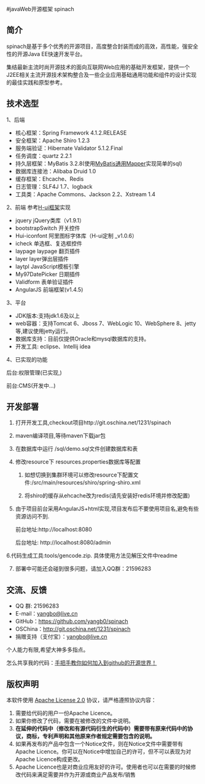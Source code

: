 #javaWeb开源框架 spinach
## 简介
spinach是基于多个优秀的开源项目，高度整合封装而成的高效，高性能，强安全性的开源Java EE快速开发平台。

集结最新主流时尚开源技术的面向互联网Web应用的基础开发框架，提供一个J2EE相关主流开源技术架构整合及一些企业应用基础通用功能和组件的设计实现的最佳实践和原型参考。

## 技术选型

1、后端

* 核心框架：Spring Framework 4.1.2.RELEASE
* 安全框架：Apache Shiro 1.2.3
* 服务端验证：Hibernate Validator 5.1.2.Final
* 任务调度：quartz 2.2.1
* 持久层框架：MyBatis 3.2.8(使用[MyBatis通用Mapper](https://github.com/abel533/Mapper)实现简单的sql)
* 数据库连接池：Alibaba Druid 1.0
* 缓存框架：Ehcache、Redis
* 日志管理：SLF4J 1.7、logback
* 工具类：Apache Commons、Jackson 2.2、Xstream 1.4

2、前端
参考[H-ui框架](http://www.h-ui.net/)实现

*  jquery			jQuery类库（v1.9.1）
*  bootstrapSwitch		开关控件
*  Hui-iconfont		        阿里图标字体库（H-ui定制 _v1.0.6）
*  icheck			单选框、复选框控件
*  laypage			laypage 翻页插件
*  layer			layer弹出层插件
*  laytpl			JavaScript模板引擎
*  My97DatePicker		日期插件
*  Validform			表单验证插件
*  AngularJS			前端框架(v1.4.5)


3、平台
* JDK版本:支持jdk1.6及以上
* web容器：支持Tomcat 6、Jboss 7、WebLogic 10、WebSphere 8、jetty等,建议使用jetty运行。
* 数据库支持：目前仅提供Oracle和mysql数据库的支持。
* 开发工具: eclipse、Intellij idea

4、已实现的功能

后台:权限管理(已实现,)

前台:CMS(开发中...)

## 开发部署
1. 打开开发工具,checkout项目http://git.oschina.net/1231/spinach

2. maven编译项目,等待maven下载jar包

3. 在数据库中运行  /sql/demo.sql文件创建数据库和表

4. 修改resource下 resources.properties数据库等配置

    1)  如想切换到集群环境可以修改resource下配置文件:/src/main/resources/shiro/spring-shiro.xml

    2)  将shiro的缓存从ehcache改为redis(请先安装好redis环境并修改配置)

5. 由于项目前台采用AngularJS+html实现,项目发布后不要使用项目名,避免有些资源访问不到.

	前台地址:http://localhost:8080
	
	后台地址: http://localhost:8080/admin

6.代码生成工具:tools/gencode.zip.
    具体使用方法见解压文件中readme

7. 部署中可能还会碰到很多问题，请加入QQ群：21596283

## 交流、反馈

* QQ 群: 21596283
* E-mail：yangbo@live.cn
* GitHub：https://github.com/yangb0/spinach
* OSChina：<http://git.oschina.net/1231/spinach>
* 捐赠支持（支付宝）：yangbo@live.cn

个人能力有限,希望大神多多指点。

怎么共享我的代码：[手把手教你如何加入到github的开源世界！](http://www.cnblogs.com/wenber/p/3630921.html)

## 版权声明

本软件使用 [Apache License 2.0](http://www.apache.org/licenses/LICENSE-2.0) 协议，请严格遵照协议内容：

1. 需要给代码的用户一份Apache Licence。
2. 如果你修改了代码，需要在被修改的文件中说明。
3. **在延伸的代码中（修改和有源代码衍生的代码中）需要带有原来代码中的协议，商标，专利声明和其他原来作者规定需要包含的说明。**
4. 如果再发布的产品中包含一个Notice文件，则在Notice文件中需要带有Apache Licence。你可以在Notice中增加自己的许可，但不可以表现为对Apache Licence构成更改。
3. Apache Licence也是对商业应用友好的许可。使用者也可以在需要的时候修改代码来满足需要并作为开源或商业产品发布/销售